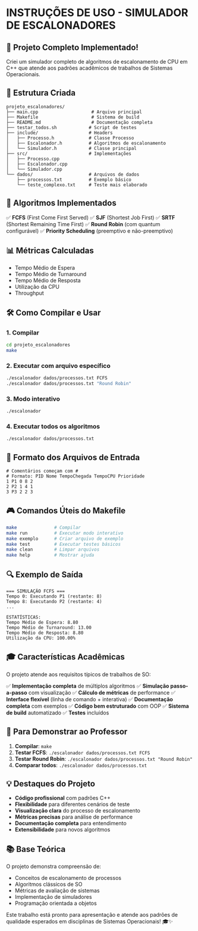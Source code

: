 # INSTRUÇÕES DE USO - SIMULADOR DE ESCALONADORES

## 🚀 Projeto Completo Implementado!

Criei um simulador completo de algoritmos de escalonamento de CPU em C++ que atende aos padrões acadêmicos de trabalhos de Sistemas Operacionais.

## 📁 Estrutura Criada

```
projeto_escalonadores/
├── main.cpp                    # Arquivo principal
├── Makefile                    # Sistema de build
├── README.md                   # Documentação completa
├── testar_todos.sh            # Script de testes
├── include/                   # Headers
│   ├── Processo.h             # Classe Processo
│   ├── Escalonador.h          # Algoritmos de escalonamento
│   └── Simulador.h            # Classe principal
├── src/                       # Implementações
│   ├── Processo.cpp
│   ├── Escalonador.cpp
│   └── Simulador.cpp
└── dados/                     # Arquivos de dados
    ├── processos.txt          # Exemplo básico
    └── teste_complexo.txt     # Teste mais elaborado
```

## 🎯 Algoritmos Implementados

✅ **FCFS** (First Come First Served)
✅ **SJF** (Shortest Job First)
✅ **SRTF** (Shortest Remaining Time First)
✅ **Round Robin** (com quantum configurável)
✅ **Priority Scheduling** (preemptivo e não-preemptivo)

## 📊 Métricas Calculadas

- Tempo Médio de Espera
- Tempo Médio de Turnaround
- Tempo Médio de Resposta
- Utilização da CPU
- Throughput

## 🛠️ Como Compilar e Usar

### 1. Compilar
```bash
cd projeto_escalonadores
make
```

### 2. Executar com arquivo específico
```bash
./escalonador dados/processos.txt FCFS
./escalonador dados/processos.txt "Round Robin"
```

### 3. Modo interativo
```bash
./escalonador
```

### 4. Executar todos os algoritmos
```bash
./escalonador dados/processos.txt
```

## 📝 Formato dos Arquivos de Entrada

```
# Comentários começam com #
# Formato: PID Nome TempoChegada TempoCPU Prioridade
1 P1 0 8 2
2 P2 1 4 1
3 P3 2 2 3
```

## 🎮 Comandos Úteis do Makefile

```bash
make              # Compilar
make run          # Executar modo interativo
make exemplo      # Criar arquivo de exemplo
make test         # Executar testes básicos
make clean        # Limpar arquivos
make help         # Mostrar ajuda
```

## 🔍 Exemplo de Saída

```
=== SIMULAÇÃO FCFS ===
Tempo 0: Executando P1 (restante: 8)
Tempo 8: Executando P2 (restante: 4)
...

ESTATÍSTICAS:
Tempo Médio de Espera: 8.80
Tempo Médio de Turnaround: 13.00
Tempo Médio de Resposta: 8.80
Utilização da CPU: 100.00%
```

## 🎓 Características Acadêmicas

O projeto atende aos requisitos típicos de trabalhos de SO:

✅ **Implementação completa** de múltiplos algoritmos
✅ **Simulação passo-a-passo** com visualização
✅ **Cálculo de métricas** de performance
✅ **Interface flexível** (linha de comando + interativa)
✅ **Documentação completa** com exemplos
✅ **Código bem estruturado** com OOP
✅ **Sistema de build** automatizado
✅ **Testes** incluídos

## 🚀 Para Demonstrar ao Professor

1. **Compilar**: `make`
2. **Testar FCFS**: `./escalonador dados/processos.txt FCFS`
3. **Testar Round Robin**: `./escalonador dados/processos.txt "Round Robin"`
4. **Comparar todos**: `./escalonador dados/processos.txt`

## 💡 Destaques do Projeto

- **Código profissional** com padrões C++
- **Flexibilidade** para diferentes cenários de teste
- **Visualização clara** do processo de escalonamento
- **Métricas precisas** para análise de performance
- **Documentação completa** para entendimento
- **Extensibilidade** para novos algoritmos

## 📚 Base Teórica

O projeto demonstra compreensão de:
- Conceitos de escalonamento de processos
- Algoritmos clássicos de SO
- Métricas de avaliação de sistemas
- Implementação de simuladores
- Programação orientada a objetos

Este trabalho está pronto para apresentação e atende aos padrões de qualidade esperados em disciplinas de Sistemas Operacionais! 🎓✨